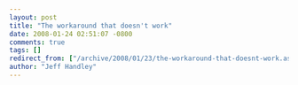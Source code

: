 ```yaml
---
layout: post
title: "The workaround that doesn't work"
date: 2008-01-24 02:51:07 -0800
comments: true
tags: []
redirect_from: ["/archive/2008/01/23/the-workaround-that-doesnt-work.aspx/"]
author: "Jeff Handley"
---
```


